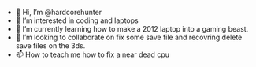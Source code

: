 - 👋 Hi, I’m @hardcorehunter
- 👀 I’m interested in coding and laptops
- 🌱 I’m currently learning how to make a 2012 laptop into a gaming beast.
- 💞️ I’m looking to collaborate on fix some save file and recovring delete save files on the 3ds.
- 📫 How to teach me how to fix a near dead cpu

<!---
hardcorehunter/hardcorehunter is a ✨ special ✨ repository because its `README.md` (this file) appears on your GitHub profile.
You can click the Preview link to take a look at your changes.
--->
